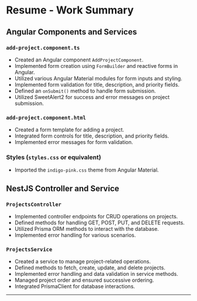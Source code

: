 # Resume - Work Summary

## Angular Components and Services

### `add-project.component.ts`
- Created an Angular component `AddProjectComponent`.
- Implemented form creation using `FormBuilder` and reactive forms in Angular.
- Utilized various Angular Material modules for form inputs and styling.
- Implemented form validation for title, description, and priority fields.
- Defined an `onSubmit()` method to handle form submission.
- Utilized SweetAlert2 for success and error messages on project submission.

### `add-project.component.html`
- Created a form template for adding a project.
- Integrated form controls for title, description, and priority fields.
- Implemented error messages for form validation.

### Styles (`styles.css` or equivalent)
- Imported the `indigo-pink.css` theme from Angular Material.

## NestJS Controller and Service

### `ProjectsController`
- Implemented controller endpoints for CRUD operations on projects.
- Defined methods for handling GET, POST, PUT, and DELETE requests.
- Utilized Prisma ORM methods to interact with the database.
- Implemented error handling for various scenarios.

### `ProjectsService`
- Created a service to manage project-related operations.
- Defined methods to fetch, create, update, and delete projects.
- Implemented error handling and data validation in service methods.
- Managed project order and ensured successive ordering.
- Integrated PrismaClient for database interactions.

---